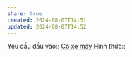 ```yaml
---
share: true
created: 2024-08-07T14:51
updated: 2024-08-07T14:52
---
```

Yêu cầu đầu vào:: [Có xe máy](../../1%20Y%C3%AAu%20c%E1%BA%A7u%20%C4%91%E1%BA%A7u%20v%C3%A0o/C%C3%B3%20xe%20m%C3%A1y.md)
Hình thức::